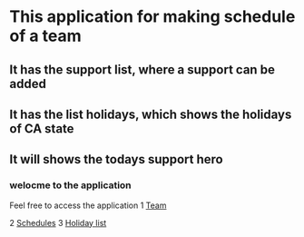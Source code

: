 
This application for making schedule of a team
===============================================
It has the support list, where a support can be added
--------------------------------------------------------
It has the list holidays, which shows the holidays of CA state 
----------------------------------------------------
It will shows  the todays support hero
----------------------------------------


### welocme to the application

Feel free to access the application
1 [Team](https://appde0911.herokuapp.com/supports)

2 [Schedules](https://appde0911.herokuapp.com/schedules)
3 [Holiday list](https://appde0911.herokuapp.com/holidays)
